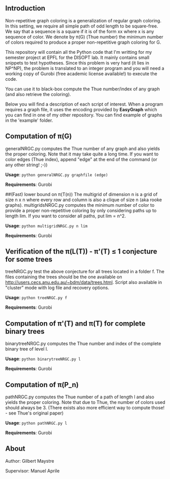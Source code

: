 ## Introduction

Non-repetitive graph coloring is a generalization of regular graph coloring. In this setting, we require all simple path of odd length to be square-free. We say that a sequence is a square if it is of the form xx where x is any sequence of color. We denote by π(G) (Thue number) the minimum number of colors required to produce a proper non-repetitive graph coloring for G.

This repository will contain all the Python code that I'm writting for my semester project at EPFL for the DISOPT lab. It mainly contains small snippets to test hypotheses. Since this problem is very hard (it lies in NP^NP), the problem is translated to an integer program and you will need a working copy of Gurobi (free academic license available!) to execute the code.

You can use it to black-box compute the Thue number/index of any graph (and also retrieve the coloring).

Below you will find a description of each script of interest. When a program requires a graph file, it uses the encoding provided by **EasyGraph** which you can find in one of my other repository. You can find example of graphs in the 'example' folder.

## Computation of π(G)
generalNRGC.py computes the Thue number of any graph and also yields the proper coloring. Note that it may take quite a long time. If you want to color edges (Thue index), append "edge" at the end of the command (or any other string! ;-))

**Usage**: `python generalNRGC.py graphfile (edge)`

**Requirements**: Gurobi

##(Fast) lower bound on π(T(n))
The multigrid of dimension n is a grid of size n x n where every row and column is also a clique of size n (aka rooke graphs). multigridsNRGC.py computes the minimum number of color to provide a proper non-repetitive coloring by only considering paths up to length lim. If you want to consider all paths, put lim = n^2.

**Usage**: `python multigridNRGC.py n lim`

**Requirements**: Gurobi

## Verification of the π(L(T)) - π'(T) ≤ 1 conjecture for some trees
treeNRGC.py test the above conjecture for all trees located in a folder f. The files containing the trees should be the one available on http://users.cecs.anu.edu.au/~bdm/data/trees.html. Script also available in "cluster" mode with log file and recovery options.

**Usage**: `python treeNRGC.py f`

**Requirements**: Gurobi

## Computation of π'(T) and π(T) for complete binary trees
binarytreeNRGC.py computes the Thue number and index of the complete binary tree of level l.

**Usage**: `python binarytreeNRGC.py l`

**Requirements**: Gurobi

## Computation of π(P_n)
pathNRGC.py computes the Thue number of a path of length l and also yields the proper coloring. Note that due to Thue, the number of colors used should always be 3. (There exists also more efficient way to compute those! - see Thue's original paper)

**Usage**: `python pathNRGC.py l`

**Requirements**: Gurobi


## About
Author: Gilbert Maystre

Supervisor: Manuel Aprile
